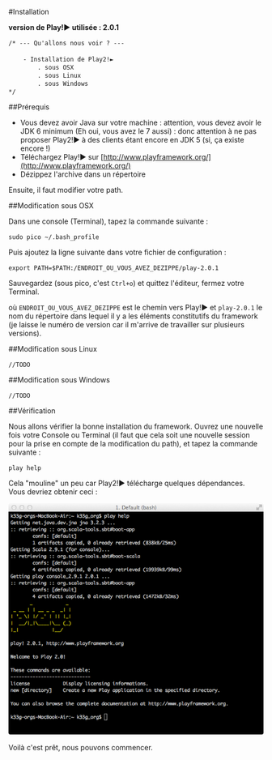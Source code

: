 #Installation

**version de Play!► utilisée : 2.0.1**

	/* --- Qu'allons nous voir ? ---
		
		- Installation de Play2!►
			. sous OSX
			. sous Linux
			. sous Windows
	*/

##Prérequis

- Vous devez avoir Java sur votre machine : attention, vous devez avoir le JDK 6 minimum (Eh oui, vous avez le 7 aussi) : donc attention à ne pas proposer Play2!► à des clients étant encore en JDK 5 (si, ça existe encore !)
- Téléchargez Play!► sur [http://www.playframework.org/](http://www.playframework.org/)
- Dézippez l'archive dans un répertoire

Ensuite, il faut modifier votre path.

##Modification sous OSX

Dans une console (Terminal), tapez la commande suivante : 

	sudo pico ~/.bash_profile

Puis ajoutez la ligne suivante dans votre fichier de configuration : 

	export PATH=$PATH:/ENDROIT_OU_VOUS_AVEZ_DEZIPPE/play-2.0.1

Sauvegardez (sous pico, c'est `Ctrl+o`) et quittez l'éditeur, fermez votre Terminal.

où `ENDROIT_OU_VOUS_AVEZ_DEZIPPE` est le chemin vers Play!► et `play-2.0.1` le nom du répertoire dans lequel il y a les éléments constitutifs du framework (je laisse le numéro de version car il m'arrive de travailler sur plusieurs versions).

##Modification sous Linux

	//TODO

##Modification sous Windows

	//TODO

##Vérification

Nous allons vérifier la bonne installation du framework. Ouvrez une nouvelle fois votre Console ou Terminal (il faut que cela soit une nouvelle session pour la prise en compte de la modification du path), et tapez la commande suivante :

	play help

Cela "mouline" un peu car Play2!► télécharge quelques dépendances. Vous devriez obtenir ceci :

![](rsrc/01-installation-001.png)

Voilà c'est prêt, nous pouvons commencer.


